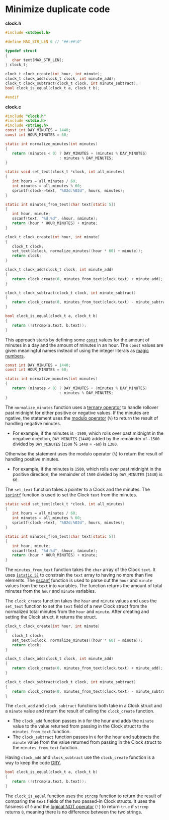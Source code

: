 # Minimize duplicate code

**clock.h**

```c
#include <stdbool.h>

#define MAX_STR_LEN 6 // "##:##\0"

typedef struct
{
   char text[MAX_STR_LEN];
} clock_t;

clock_t clock_create(int hour, int minute);
clock_t clock_add(clock_t clock, int minute_add);
clock_t clock_subtract(clock_t clock, int minute_subtract);
bool clock_is_equal(clock_t a, clock_t b);

#endif
```

**clock.c**

```c
#include "clock.h"
#include <stdio.h>
#include <string.h>
const int DAY_MINUTES = 1440;
const int HOUR_MINUTES = 60;

static int normalize_minutes(int minutes)
{
   return (minutes < 0) ? DAY_MINUTES + (minutes % DAY_MINUTES)
                        : minutes % DAY_MINUTES;
}

static void set_text(clock_t *clock, int all_minutes)
{
   int hours = all_minutes / 60;
   int minutes = all_minutes % 60;
   sprintf(clock->text, "%02d:%02d", hours, minutes);
}

static int minutes_from_text(char text[static 5])
{
   int hour, minute;
   sscanf(text, "%d:%d", &hour, &minute);
   return (hour * HOUR_MINUTES) + minute;
}

clock_t clock_create(int hour, int minute)
{
   clock_t clock;
   set_text(&clock, normalize_minutes((hour * 60) + minute));
   return clock;
}

clock_t clock_add(clock_t clock, int minute_add)
{
   return clock_create(0, minutes_from_text(clock.text) + minute_add);
}

clock_t clock_subtract(clock_t clock, int minute_subtract)
{
   return clock_create(0, minutes_from_text(clock.text) - minute_subtract);
}

bool clock_is_equal(clock_t a, clock_t b)
{
   return (!strcmp(a.text, b.text));
}
```

This approach starts by defining some [`const`][const] values for the amount of minutes in a day and the amount of minutes in an hour.
The `const` values are given meaningful names instead of using the integer literals as [magic numbers][magic-numbers].

```c
const int DAY_MINUTES = 1440;
const int HOUR_MINUTES = 60;

static int normalize_minutes(int minutes)
{
   return (minutes < 0) ? DAY_MINUTES + (minutes % DAY_MINUTES)
                        : minutes % DAY_MINUTES;
}
```

The `normalize_minutes` function uses a [ternary operator][ternary] to handle rollover past midnight for either positive or negative values.
If the minutes are ngative, the statement uses the [modulo operator][modulo-operator] (`%`) to return the result of handling negative minutes.

- For example, if the minutes is `-1500`, which rolls over past midnight in the negative direction, `DAY_MINUTES` (`1440`) added by
the remainder of `-1500` divided by `DAY_MINUTES` (`1500` % `1440` = `-60`) is `1380`.

Otherwise the statement uses the modulo operator (`%`) to return the result of handling positive minutes.

- For example, if the minutes is `1500`, which rolls over past midnight in the positive direction, the remainder of `1500`
divided by `DAY_MINUTES` (`1440`)  is `60`.

The `set_text` function takes a pointer to a Clock and the minutes.
The [`sprintf`][sprintf] function is used to set the Clock `text`  from the minutes.

```c
static void set_text(clock_t *clock, int all_minutes)
{
   int hours = all_minutes / 60;
   int minutes = all_minutes % 60;
   sprintf(clock->text, "%02d:%02d", hours, minutes);
}

static int minutes_from_text(char text[static 5])
{
   int hour, minute;
   sscanf(text, "%d:%d", &hour, &minute);
   return (hour * HOUR_MINUTES) + minute;
}
```

The `minutes_from_text` function takes the `char` array of the Clock `text`.
It uses [`[static 5]`][static-5] to constrain the `text` array to having no more than five elements.
The [sscanf][sscanf] function is used to parse out the `hour` and `minute` values from the `text` into variables.
The function returns the amount of total minutes from the `hour` and `minute` variables.

The `clock_create` function takes the `hour` and `minute` values and uses the `set_text` function to set the `text` field
of a new Clock struct from the normalized total minutes from the `hour` and `minute`.
After creating and setting the Clock struct, it returns the struct.

```c
clock_t clock_create(int hour, int minute)
{
   clock_t clock;
   set_text(&clock, normalize_minutes((hour * 60) + minute));
   return clock;
}

clock_t clock_add(clock_t clock, int minute_add)
{
   return clock_create(0, minutes_from_text(clock.text) + minute_add);
}

clock_t clock_subtract(clock_t clock, int minute_subtract)
{
   return clock_create(0, minutes_from_text(clock.text) - minute_subtract);
}
```

The `clock_add` and `clock_subtract` functions both take in a Clock struct and a `minute` value and return the result of calling the `clock_create` function.

- The `clock_add` function passes in `0` for the hour and adds the `minute` value to the value returned from passing in the Clock struct
to the `minutes_from_text` function.
- The `clock_subtract` function passes in `0` for the hour and subtracts the `minute` value from the value returned from passing in the Clock struct
to the `minutes_from_text` function.

Having `clock_add` and `clock_subtract` use the `clock_create` function is a way to keep the code [DRY][DRY].

```c
bool clock_is_equal(clock_t a, clock_t b)
{
   return (!strcmp(a.text, b.text));
}
```
The `clock_is_equal` function uses the [`strcmp`][strcmp] function to return the result of comparing the `text` fields of the two passed-in Clock structs.
It uses the falsiness of `0` and the [logical NOT operator][logical-not] (`!`) to return `true` if `strcmp` returns `0`, meaning there is no difference
between the two strings.

[magic-numbers]: https://en.wikipedia.org/wiki/Magic_number_(programming)
[const]: [https://go.dev/tour/basics/15](https://www.geeksforgeeks.org/const-qualifier-in-c/)
[ternary]: https://www.geeksforgeeks.org/conditional-or-ternary-operator-in-c-c/
[modulo-operator]: https://www.geeksforgeeks.org/modulo-operator-in-c-cpp-with-examples/
[static-5]: https://stackoverflow.com/questions/3430315/what-is-the-purpose-of-static-keyword-in-array-parameter-of-function-like-char
[sprintf]: https://www.tutorialspoint.com/c_standard_library/c_function_sprintf.htm
[sscanf]: https://www.tutorialspoint.com/c_standard_library/c_function_sscanf.htm
[strcmp]: https://www.geeksforgeeks.org/strcmp-in-c/
[DRY]: https://en.wikipedia.org/wiki/Don%27t_repeat_yourself
[logical-not]: https://www.geeksforgeeks.org/logical-not-operator-in-c-with-examples/
